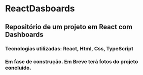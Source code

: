 # ReactDasboards

## Repositório de um projeto em React com Dashboards

<h3>Tecnologias utilizadas: React, Html, Css, TypeScript</h3>

### Em fase de construção. Em Breve terá fotos do projeto concluído.
